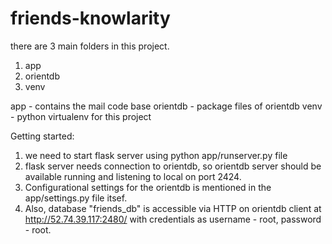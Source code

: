 # friends-knowlarity

there are 3 main folders in this project.
1. app
2. orientdb
3. venv

app - contains the mail code base
orientdb - package files of orientdb
venv - python virtualenv for this project

Getting started:
1. we need to start flask server using python app/runserver.py file
2. flask server needs connection to orientdb, so orientdb server should be available running and listening to local on port 2424. 
3. Configurational settings for the orientdb is mentioned in the app/settings.py file itsef. 
4. Also, database "friends_db" is accessible via HTTP on orientdb client at http://52.74.39.117:2480/ with credentials as username - root, password - root.
